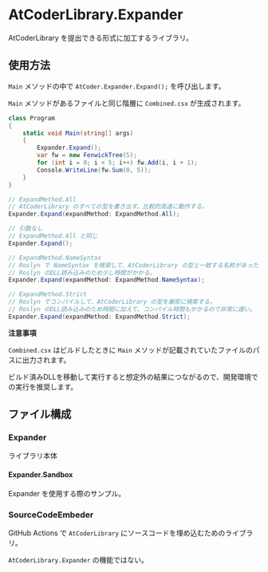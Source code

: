 # AtCoderLibrary.Expander

AtCoderLibrary を提出できる形式に加工するライブラリ。

## 使用方法

`Main` メソッドの中で `AtCoder.Expander.Expand();` を呼び出します。

`Main` メソッドがあるファイルと同じ階層に `Combined.csx` が生成されます。

```C#
class Program
{
    static void Main(string[] args)
    {
        Expander.Expand();
        var fw = new FenwickTree(5);
        for (int i = 0; i < 5; i++) fw.Add(i, i + 1);
        Console.WriteLine(fw.Sum(0, 5));
    }
}
```


```C#
// ExpandMethod.All
// AtCoderLibrary のすべての型を書き出す。比較的高速に動作する。
Expander.Expand(expandMethod: ExpandMethod.All);

// 引数なし
// ExpandMethod.All と同じ
Expander.Expand();

// ExpandMethod.NameSyntax
// Roslyn で NameSyntax を検索して、AtCoderLibrary の型と一致する名称があったらその型を書き出す。
// Roslyn のDLL読み込みのため少し時間がかかる。
Expander.Expand(expandMethod: ExpandMethod.NameSyntax);

// ExpandMethod.Strict
// Roslyn でコンパイルして、AtCoderLibrary の型を厳密に検索する。
// Roslyn のDLL読み込みのため時間に加えて、コンパイル時間もかかるので非常に遅い。
Expander.Expand(expandMethod: ExpandMethod.Strict);
```

**注意事項**

`Combined.csx` はビルドしたときに `Main` メソッドが記載されていたファイルのパスに出力されます。

ビルド済みDLLを移動して実行すると想定外の結果につながるので、開発環境での実行を推奨します。


## ファイル構成

### Expander

ライブラリ本体

#### Expander.Sandbox

Expander を使用する際のサンプル。

### SourceCodeEmbeder

GitHub Actions で `AtCoderLibrary` にソースコードを埋め込むためのライブラリ。

`AtCoderLibrary.Expander` の機能ではない。